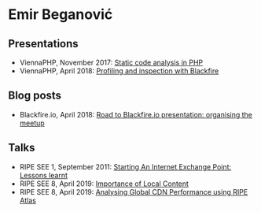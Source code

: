 # Emir Beganović

## Presentations
- ViennaPHP, November 2017: [Static code analysis in PHP](ViennaPHP/static-code-analysis-2017-11.pdf)
- ViennaPHP, April 2018: [Profiling and inspection with Blackfire](ViennaPHP/profiling-inspection-blackfire-2018-04.pdf)

## Blog posts
- Blackfire.io, April 2018: [Road to Blackfire.io presentation: organising the meetup](https://blog.blackfire.io/vienna-php-meetup-blackfire-talk.html)

## Talks
- RIPE SEE 1, September 2011: [Starting An Internet Exchange Point: Lessons learnt](https://meduza.carnet.hr/index.php/media/watch/6294)
- RIPE SEE 8, April 2019: [Importance of Local Content](https://www.youtube.com/watch?v=bPAJffkUyVE)
- RIPE SEE 8, April 2019: [Analysing Global CDN Performance using RIPE Atlas](https://www.youtube.com/watch?v=zDm8uv8kER8)
